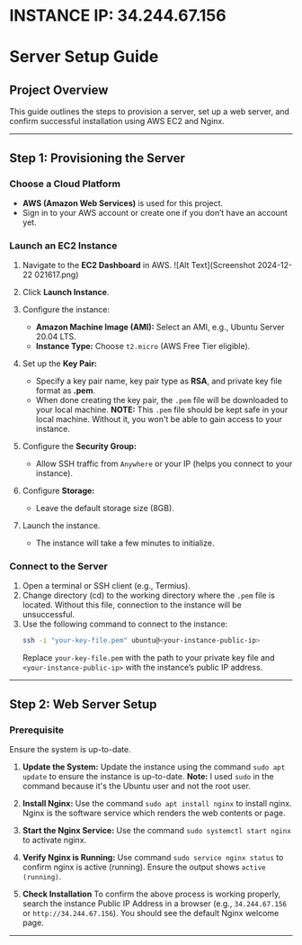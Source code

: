 # INSTANCE IP: 34.244.67.156

# Server Setup Guide

## Project Overview
This guide outlines the steps to provision a server, set up a web server, and confirm successful installation using AWS EC2 and Nginx.

---

## Step 1: Provisioning the Server

### Choose a Cloud Platform
- **AWS (Amazon Web Services)** is used for this project.
- Sign in to your AWS account or create one if you don’t have an account yet.

### Launch an EC2 Instance
1. Navigate to the **EC2 Dashboard** in AWS.
![Alt Text](Screenshot 2024-12-22 021617.png)

2. Click **Launch Instance**.
3. Configure the instance:
   - **Amazon Machine Image (AMI):** Select an AMI, e.g., Ubuntu Server 20.04 LTS.
   - **Instance Type:** Choose `t2.micro` (AWS Free Tier eligible).
4. Set up the **Key Pair:**
   - Specify a key pair name, key pair type as **RSA**, and private key file format as **.pem**.
   - When done creating the key pair, the `.pem` file will be downloaded to your local machine. **NOTE:** This `.pem` file should be kept safe in your local machine. Without it, you won't be able to gain access to your instance.
5. Configure the **Security Group:**
   - Allow SSH traffic from `Anywhere` or your IP (helps you connect to your instance).
6. Configure **Storage:**
   - Leave the default storage size (8GB).
7. Launch the instance.
   - The instance will take a few minutes to initialize.

### Connect to the Server
1. Open a terminal or SSH client (e.g., Termius).
2. Change directory (cd) to the working directory where the `.pem` file is located. Without this file, connection to the instance will be unsuccessful.
3. Use the following command to connect to the instance:
   ```bash
   ssh -i "your-key-file.pem" ubuntu@<your-instance-public-ip>
   ```
   Replace `your-key-file.pem` with the path to your private key file and `<your-instance-public-ip>` with the instance’s public IP address.

---

## Step 2: Web Server Setup

### Prerequisite
Ensure the system is up-to-date.

1. **Update the System:**
   Update the instance using the command `sudo apt update` to ensure the instance is up-to-date. **Note:** I used `sudo` in the command because it's the Ubuntu user and not the root user.

2. **Install Nginx:**
   Use the command `sudo apt install nginx` to install nginx. Nginx is the software service which renders the web contents or page.

3. **Start the Nginx Service:**
   Use the command `sudo systemctl start nginx` to activate nginx.

4. **Verify Nginx is Running:**
   Use command `sudo service nginx status` to confirm nginx is active (running).
   Ensure the output shows `active (running)`.
   
5. **Check Installation**
   To confirm the above process is working properly, search the instance Public IP Address in a browser (e.g.,      `34.244.67.156` or `http://34.244.67.156`). You should see the default Nginx welcome page.
   
---
